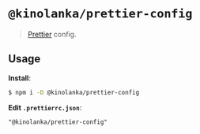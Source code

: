 # `@kinolanka/prettier-config`

> [Prettier](https://prettier.io) config.

## Usage

**Install**:

```bash
$ npm i -D @kinolanka/prettier-config
```

**Edit `.prettierrc.json`**:

```jsonc
"@kinolanka/prettier-config"
```
